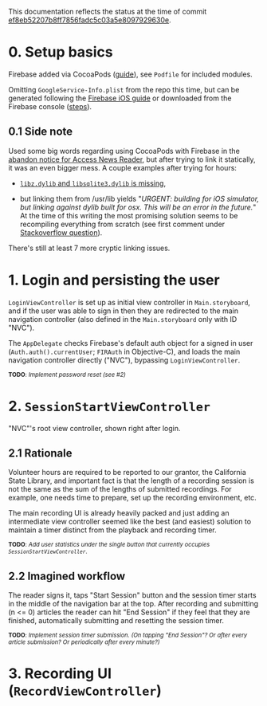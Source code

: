 This documentation reflects the status at the time of commit [ef8eb52207b8ff7856fadc5c03a5e8097929630e](https://github.com/society-for-the-blind/Access-News-Reader_iOS/commit/ef8eb52207b8ff7856fadc5c03a5e8097929630e).

# 0. Setup basics

Firebase added via CocoaPods ([guide](https://firebase.google.com/docs/ios/setup)), see `Podfile` for included modules.

Omitting `GoogleService-Info.plist` from the repo this time, but can be generated following the [Firebase iOS guide](https://firebase.google.com/docs/ios/setup) or downloaded from the Firebase console ([steps](https://support.google.com/firebase/answer/7015592)).

## 0.1 Side note

Used some big words regarding using CocoaPods with Firebase in the [abandon notice for Access News Reader](https://github.com/society-for-the-blind/Access-News-Reader-iOS), but after trying to link it statically, it was an even bigger mess. A couple examples after trying for hours:

+ [`libz.dylib` and `libsqlite3.dylib` is missing](https://github.com/firebase/quickstart-ios/issues/247),

+ but linking them from /usr/lib yields "_URGENT: building for iOS simulator, but linking against dylib built for osx. This will be an error in the future._" At the time of this writing the most promising solution seems to be recompiling everything from scratch (see first comment under [Stackoverflow question](https://stackoverflow.com/questions/23092201/ld-building-for-ios-simulator-but-linking-against-dylib#comment-35296130)).

There's still at least 7 more cryptic linking issues.

# 1. Login and persisting the user

`LoginViewController` is set up as initial view controller in `Main.storyboard`, and if the user was able to sign in then they are redirected to the main navigation controller (also defined in the `Main.storyboard` only with ID "NVC").

The `AppDelegate` checks Firebase's default auth object for a signed in user (`Auth.auth().currentUser`; `FIRAuth` in Objective-C), and loads the main navigation controller directly ("NVC"), bypassing `LoginViewController`.

<sup>**TODO**: _Implement password reset (see #2)_</sup>

# 2. `SessionStartViewController`

"NVC"'s root view controller, shown right after login.

## 2.1 Rationale

Volunteer hours are required to be reported to our grantor, the California State Library, and important fact is that the length of a recording session is not the same as the sum of the lengths of submitted recordings. For example, one needs time to prepare, set up the recording environment, etc.

The main recording UI is already heavily packed and just adding an intermediate view controller seemed like the best (and easiest) solution to maintain a timer distinct from the playback and recording timer.

<sup>**TODO**: _Add user statistics under the single button that currently occupies `SessionStartViewController`_.</sup>

## 2.2 Imagined workflow

The reader signs it, taps "Start Session" button and the session timer starts in the middle of the navigation bar at the top. After recording and submitting (n <= 0) articles the reader can hit "End Session" if they feel that they are finished, automatically submitting and resetting the session timer.

<sup>**TODO**: _Implement session timer submission. (On tapping "End Session"? Or after every article submission? Or periodically after every minute?)_</sup>

# 3. Recording UI (`RecordViewController`)


